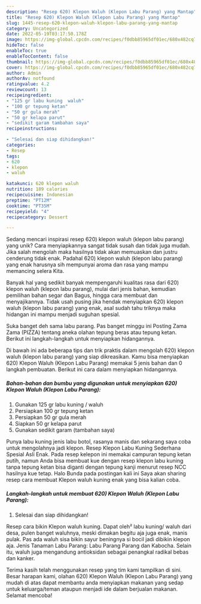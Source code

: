 ```yaml
---
description: "Resep 620) Klepon Waluh (Klepon Labu Parang) yang Mantap"
title: "Resep 620) Klepon Waluh (Klepon Labu Parang) yang Mantap"
slug: 1445-resep-620-klepon-waluh-klepon-labu-parang-yang-mantap
category: Uncategorized
date: 2022-05-19T03:17:50.178Z
image: https://img-global.cpcdn.com/recipes/f0dbb85965df01ec/680x482cq70/620-klepon-waluh-klepon-labu-parang-foto-resep-utama.jpg
hideToc: false
enableToc: true
enableTocContent: false
thumbnail: https://img-global.cpcdn.com/recipes/f0dbb85965df01ec/680x482cq70/620-klepon-waluh-klepon-labu-parang-foto-resep-utama.jpg
cover: https://img-global.cpcdn.com/recipes/f0dbb85965df01ec/680x482cq70/620-klepon-waluh-klepon-labu-parang-foto-resep-utama.jpg
author: Admin
authorAv: notfound
ratingvalue: 4.2
reviewcount: 13
recipeingredient:
- "125 gr labu kuning  waluh"
- "100 gr tepung ketan"
- "50 gr gula merah"
- "50 gr kelapa parut"
- "sedikit garam tambahan saya"
recipeinstructions:

- "Selesai dan siap dihidangkan!"
categories:
- Resep
tags:
- 620
- klepon
- waluh

katakunci: 620 klepon waluh 
nutrition: 189 calories
recipecuisine: Indonesian
preptime: "PT12M"
cooktime: "PT35M"
recipeyield: "4"
recipecategory: Dessert

---
```





Sedang mencari inspirasi resep 620) klepon waluh (klepon labu parang) yang unik? Cara menyiapkannya sangat tidak susah dan tidak juga mudah. Jika salah mengolah maka hasilnya tidak akan memuaskan dan justru cenderung tidak enak. Padahal 620) klepon waluh (klepon labu parang) yang enak harusnya sih mempunyai aroma dan rasa yang mampu memancing selera Kita.





Banyak hal yang sedikit banyak mempengaruhi kualitas rasa dari 620) klepon waluh (klepon labu parang), mulai dari jenis bahan, kemudian pemilihan bahan segar dan Bagus, hingga cara membuat dan menyajikannya. Tidak usah pusing jika hendak menyiapkan 620) klepon waluh (klepon labu parang) yang enak,      asal sudah tahu triknya maka hidangan ini mampu menjadi suguhan spesial.














Suka banget deh sama labu parang. Pas banget minggu ini Posting Zama Zama (PIZZA) tentang aneka olahan tepung beras atau tepung ketan. Berikut ini langkah-langkah untuk menyiapkan hidangannya.






Di bawah ini ada beberapa tips dan trik praktis dalam mengolah 620) klepon waluh (klepon labu parang) yang siap dikreasikan. Kamu bisa menyiapkan 620) Klepon Waluh (Klepon Labu Parang) memakai 5 jenis bahan dan 0 langkah pembuatan. Berikut ini cara dalam menyiapkan hidangannya.

<!--inarticleads1-->

##### Bahan-bahan dan bumbu yang digunakan untuk menyiapkan 620) Klepon Waluh (Klepon Labu Parang):

1. Gunakan 125 gr labu kuning / waluh
1. Persiapkan 100 gr tepung ketan
1. Persiapkan 50 gr gula merah
1. Siapkan 50 gr kelapa parut
1. Gunakan sedikit garam (tambahan saya)


Punya labu kuning jenis labu botol, rasanya manis dan sekarang saya coba untuk mengolahnya jadi klepon. Resep Klepon Labu Kuning Sederhana Spesial Asli Enak. Pada resep kelepon ini memakai campuran tepung ketan putih, namun Anda bisa membuat kue dengan resep klepon labu kuning tanpa tepung ketan bisa diganti dengan tepung kanji menurut resep NCC hasilnya kue tetap. Halo Bunda pada postingan kali ini Saya akan sharing resep cara membuat Klepon waluh kuning enak yang bisa kalian coba. 

<!--inarticleads2-->

##### Langkah-langkah untuk membuat 620) Klepon Waluh (Klepon Labu Parang):


1. Selesai dan siap dihidangkan!

Resep cara bikin Klepon waluh kuning. Dapat oleh² labu kuning/ waluh dari desa, pulen banget waluhnya, meski dimakan begitu aja juga enak, manis pulak. Pas ada waluh sisa bikin sayur beningnya si bocil jadi dibikin klepon aja. Jenis Tanaman Labu Parang: Labu Parang Parang dan Kabocha. Selain itu, waluh juga mengandung antioksidan sebagai penangkal radikal bebas dan kanker. 

Terima kasih telah menggunakan resep yang tim kami tampilkan di sini. Besar harapan kami, olahan 620) Klepon Waluh (Klepon Labu Parang) yang mudah di atas dapat membantu anda menyiapkan makanan yang sedap untuk keluarga/teman ataupun menjadi ide dalam berjualan makanan. Selamat mencoba!
